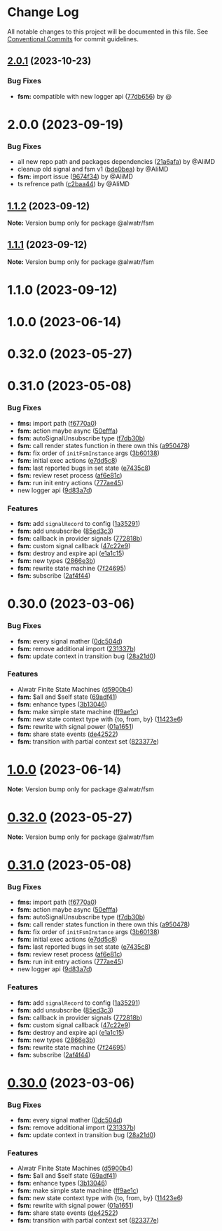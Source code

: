# Change Log

All notable changes to this project will be documented in this file.
See [Conventional Commits](https://conventionalcommits.org) for commit guidelines.

## [2.0.1](https://github.com/AliMD/alwatr-signal/compare/@alwatr/fsm@2.0.0...@alwatr/fsm@2.0.1) (2023-10-23)

### Bug Fixes

* **fsm:** compatible with new logger api ([77db656](https://github.com/AliMD/alwatr-signal/commit/77db656d8b261da29376cf6dba7b9d4c35deeae8)) by @

# 2.0.0 (2023-09-19)

### Bug Fixes

- all new repo path and packages dependencies ([21a6afa](https://github.com/AliMD/alwatr-signal/commit/21a6afa0badafe4051617d9a9e3bbfbaabd0c4ad)) by @AliMD
- cleanup old signal and fsm v1 ([bde0bea](https://github.com/AliMD/alwatr-signal/commit/bde0bea06a6750bebad49a127b75b57fd5e55ddd)) by @AliMD
- **fsm:** import issue ([9674f34](https://github.com/AliMD/alwatr-signal/commit/9674f34a7c63137fb9597d2b465b4fb123c963c1)) by @AliMD
- ts refrence path ([c2baa44](https://github.com/AliMD/alwatr-signal/commit/c2baa44999c72a0015481fc8fea25439329c3f37)) by @AliMD

## [1.1.2](https://github.com/AliMD/alwatr-signal/compare/@alwatr/fsm@1.1.1...@alwatr/fsm@1.1.2) (2023-09-12)

**Note:** Version bump only for package @alwatr/fsm

## [1.1.1](https://github.com/AliMD/alwatr-signal/compare/@alwatr/fsm@1.1.0...@alwatr/fsm@1.1.1) (2023-09-12)

**Note:** Version bump only for package @alwatr/fsm

# 1.1.0 (2023-09-12)

# 1.0.0 (2023-06-14)

# 0.32.0 (2023-05-27)

# 0.31.0 (2023-05-08)

### Bug Fixes

- **fms:** import path ([f6770a0](https://github.com/AliMD/alwatr-signal/commit/f6770a07fdf6855ccd63a85822d44d5ef9c72dee))
- **fsm:** action maybe async ([50efffa](https://github.com/AliMD/alwatr-signal/commit/50efffa34a2ea5a3515561d7425da0c109631f36))
- **fsm:** autoSignalUnsubscribe type ([f7db30b](https://github.com/AliMD/alwatr-signal/commit/f7db30bf5a90ff3d163f036b313a412a5149ff2b))
- **fsm:** call render states function in there own this ([a950478](https://github.com/AliMD/alwatr-signal/commit/a95047811366e375785b2cd8fb176b1176638cab))
- **fsm:** fix order of `initFsmInstance` args ([3b60138](https://github.com/AliMD/alwatr-signal/commit/3b60138ecebcbcb4d732e4d1a3e79f5b8661ae47))
- **fsm:** initial exec actions ([e7dd5c8](https://github.com/AliMD/alwatr-signal/commit/e7dd5c8aaf9760c9856e4392cc899020f7e796d9))
- **fsm:** last reported bugs in set state ([e7435c8](https://github.com/AliMD/alwatr-signal/commit/e7435c870a054b0ec3e4004f13c6db7610610be0))
- **fsm:** review reset process ([af6e81c](https://github.com/AliMD/alwatr-signal/commit/af6e81c068b467d8b3aa96f2431e13ac479f018c))
- **fsm:** run init entry actions ([777ae45](https://github.com/AliMD/alwatr-signal/commit/777ae459f2b77f79696daf3a0ca355d6d78e57d3))
- new logger api ([9d83a7d](https://github.com/AliMD/alwatr-signal/commit/9d83a7dc5c103bc3bb4282dacfd85fa998915300))

### Features

- **fsm:** add `signalRecord` to config ([1a35291](https://github.com/AliMD/alwatr-signal/commit/1a352915fba978da141513517655d1e07350c3ec))
- **fsm:** add unsubscribe ([85ed3c3](https://github.com/AliMD/alwatr-signal/commit/85ed3c3439e1f40c2760f6011df112242f10be06))
- **fsm:** callback in provider signals ([772818b](https://github.com/AliMD/alwatr-signal/commit/772818baa7953b6fbb4d4128fcee76733f42cc2d))
- **fsm:** custom signal callback ([47c22e9](https://github.com/AliMD/alwatr-signal/commit/47c22e92a8a8085148b44b316d649b695ff8071a))
- **fsm:** destroy and expire api ([e1a1c15](https://github.com/AliMD/alwatr-signal/commit/e1a1c150d81f4428718bd18f039235c7fce9caf2))
- **fsm:** new types ([2866e3b](https://github.com/AliMD/alwatr-signal/commit/2866e3bd5ff56fd2b5bddcaed3673a5868bae4bb))
- **fsm:** rewrite state machine ([7f24695](https://github.com/AliMD/alwatr-signal/commit/7f246959e5a80b21c1c4b21e895e75f8fbe56798))
- **fsm:** subscribe ([2af4f44](https://github.com/AliMD/alwatr-signal/commit/2af4f44f0e8a2dee39cde10dcaa3281075632e6a))

# 0.30.0 (2023-03-06)

### Bug Fixes

- **fsm:** every signal mather ([0dc504d](https://github.com/AliMD/alwatr-signal/commit/0dc504dacbb1ec68f154244619d644ff8e43cc04))
- **fsm:** remove additional import ([231337b](https://github.com/AliMD/alwatr-signal/commit/231337b95ee7b046fe35429f50931ddf85be291f))
- **fsm:** update context in transition bug ([28a21d0](https://github.com/AliMD/alwatr-signal/commit/28a21d00d903b6189d814303c72ba6e784852f33))

### Features

- Alwatr Finite State Machines ([d5900b4](https://github.com/AliMD/alwatr-signal/commit/d5900b4ee8685b120188888871405853f5a69417))
- **fsm:** $all and $self state ([69adf41](https://github.com/AliMD/alwatr-signal/commit/69adf41064ca0f55497484c50e298ebc26c42dcc))
- **fsm:** enhance types ([3b13046](https://github.com/AliMD/alwatr-signal/commit/3b130463a102f59c38603b0de470be5c87ee88c9))
- **fsm:** make simple state machine ([ff9ae1c](https://github.com/AliMD/alwatr-signal/commit/ff9ae1ca04156e8b811899ff0f62480e1c37af72))
- **fsm:** new state context type with {to, from, by} ([11423e6](https://github.com/AliMD/alwatr-signal/commit/11423e6a89159b92e82cfd1e774ad37983581090))
- **fsm:** rewrite with signal power ([01a1651](https://github.com/AliMD/alwatr-signal/commit/01a1651e231a817d5eebb54cf84d51d620bfd6e8))
- **fsm:** share state events ([de42522](https://github.com/AliMD/alwatr-signal/commit/de42522a97fdf6be8bee73d91a35820e2a5e6efb))
- **fsm:** transition with partial context set ([823377e](https://github.com/AliMD/alwatr-signal/commit/823377e65028ea3e713f060ae678776c609c1661))

# [1.0.0](https://github.com/AliMD/alwatr-signal/compare/v0.32.0...v1.0.0) (2023-06-14)

**Note:** Version bump only for package @alwatr/fsm

# [0.32.0](https://github.com/AliMD/alwatr-signal/compare/v0.31.0...v0.32.0) (2023-05-27)

**Note:** Version bump only for package @alwatr/fsm

# [0.31.0](https://github.com/AliMD/alwatr-signal/compare/v0.30.0...v0.31.0) (2023-05-08)

### Bug Fixes

- **fms:** import path ([f6770a0](https://github.com/AliMD/alwatr-signal/commit/f6770a07fdf6855ccd63a85822d44d5ef9c72dee))
- **fsm:** action maybe async ([50efffa](https://github.com/AliMD/alwatr-signal/commit/50efffa34a2ea5a3515561d7425da0c109631f36))
- **fsm:** autoSignalUnsubscribe type ([f7db30b](https://github.com/AliMD/alwatr-signal/commit/f7db30bf5a90ff3d163f036b313a412a5149ff2b))
- **fsm:** call render states function in there own this ([a950478](https://github.com/AliMD/alwatr-signal/commit/a95047811366e375785b2cd8fb176b1176638cab))
- **fsm:** fix order of `initFsmInstance` args ([3b60138](https://github.com/AliMD/alwatr-signal/commit/3b60138ecebcbcb4d732e4d1a3e79f5b8661ae47))
- **fsm:** initial exec actions ([e7dd5c8](https://github.com/AliMD/alwatr-signal/commit/e7dd5c8aaf9760c9856e4392cc899020f7e796d9))
- **fsm:** last reported bugs in set state ([e7435c8](https://github.com/AliMD/alwatr-signal/commit/e7435c870a054b0ec3e4004f13c6db7610610be0))
- **fsm:** review reset process ([af6e81c](https://github.com/AliMD/alwatr-signal/commit/af6e81c068b467d8b3aa96f2431e13ac479f018c))
- **fsm:** run init entry actions ([777ae45](https://github.com/AliMD/alwatr-signal/commit/777ae459f2b77f79696daf3a0ca355d6d78e57d3))
- new logger api ([9d83a7d](https://github.com/AliMD/alwatr-signal/commit/9d83a7dc5c103bc3bb4282dacfd85fa998915300))

### Features

- **fsm:** add `signalRecord` to config ([1a35291](https://github.com/AliMD/alwatr-signal/commit/1a352915fba978da141513517655d1e07350c3ec))
- **fsm:** add unsubscribe ([85ed3c3](https://github.com/AliMD/alwatr-signal/commit/85ed3c3439e1f40c2760f6011df112242f10be06))
- **fsm:** callback in provider signals ([772818b](https://github.com/AliMD/alwatr-signal/commit/772818baa7953b6fbb4d4128fcee76733f42cc2d))
- **fsm:** custom signal callback ([47c22e9](https://github.com/AliMD/alwatr-signal/commit/47c22e92a8a8085148b44b316d649b695ff8071a))
- **fsm:** destroy and expire api ([e1a1c15](https://github.com/AliMD/alwatr-signal/commit/e1a1c150d81f4428718bd18f039235c7fce9caf2))
- **fsm:** new types ([2866e3b](https://github.com/AliMD/alwatr-signal/commit/2866e3bd5ff56fd2b5bddcaed3673a5868bae4bb))
- **fsm:** rewrite state machine ([7f24695](https://github.com/AliMD/alwatr-signal/commit/7f246959e5a80b21c1c4b21e895e75f8fbe56798))
- **fsm:** subscribe ([2af4f44](https://github.com/AliMD/alwatr-signal/commit/2af4f44f0e8a2dee39cde10dcaa3281075632e6a))

# [0.30.0](https://github.com/AliMD/alwatr-signal/compare/v0.29.0...v0.30.0) (2023-03-06)

### Bug Fixes

- **fsm:** every signal mather ([0dc504d](https://github.com/AliMD/alwatr-signal/commit/0dc504dacbb1ec68f154244619d644ff8e43cc04))
- **fsm:** remove additional import ([231337b](https://github.com/AliMD/alwatr-signal/commit/231337b95ee7b046fe35429f50931ddf85be291f))
- **fsm:** update context in transition bug ([28a21d0](https://github.com/AliMD/alwatr-signal/commit/28a21d00d903b6189d814303c72ba6e784852f33))

### Features

- Alwatr Finite State Machines ([d5900b4](https://github.com/AliMD/alwatr-signal/commit/d5900b4ee8685b120188888871405853f5a69417))
- **fsm:** $all and $self state ([69adf41](https://github.com/AliMD/alwatr-signal/commit/69adf41064ca0f55497484c50e298ebc26c42dcc))
- **fsm:** enhance types ([3b13046](https://github.com/AliMD/alwatr-signal/commit/3b130463a102f59c38603b0de470be5c87ee88c9))
- **fsm:** make simple state machine ([ff9ae1c](https://github.com/AliMD/alwatr-signal/commit/ff9ae1ca04156e8b811899ff0f62480e1c37af72))
- **fsm:** new state context type with {to, from, by} ([11423e6](https://github.com/AliMD/alwatr-signal/commit/11423e6a89159b92e82cfd1e774ad37983581090))
- **fsm:** rewrite with signal power ([01a1651](https://github.com/AliMD/alwatr-signal/commit/01a1651e231a817d5eebb54cf84d51d620bfd6e8))
- **fsm:** share state events ([de42522](https://github.com/AliMD/alwatr-signal/commit/de42522a97fdf6be8bee73d91a35820e2a5e6efb))
- **fsm:** transition with partial context set ([823377e](https://github.com/AliMD/alwatr-signal/commit/823377e65028ea3e713f060ae678776c609c1661))
